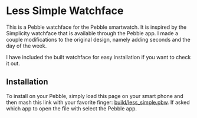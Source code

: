 Less Simple Watchface
=====================

This is a Pebble watchface for the Pebble smartwatch. It is inspired by
the Simplicity watchface that is available through the Pebble app. I
made a couple modifications to the original design, namely adding
seconds and the day of the week.

I have included the built watchface for easy installation if you want to
check it out.

Installation
------------

To install on your Pebble, simply load this page on your smart phone and
then mash this link with your favorite finger:
[build/less_simple.pbw](https://github.com/tpett/pebble-less-simple/blob/master/build/less_simple.pbw?raw=true).
If asked which app to open the file with select the Pebble app.
